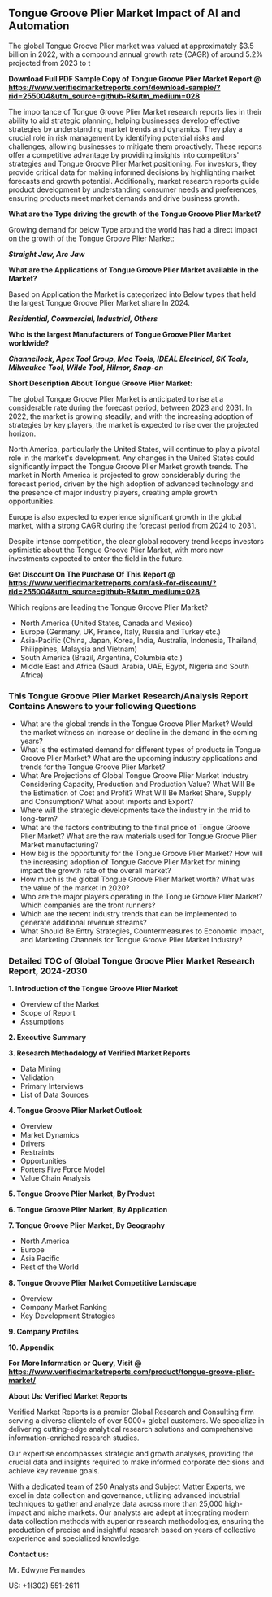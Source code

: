<h2>Tongue Groove Plier Market Impact of AI and Automation</h2>The global Tongue Groove Plier market was valued at approximately $3.5 billion in 2022, with a compound annual growth rate (CAGR) of around 5.2% projected from 2023 to t</p><p id="" class=""><strong>Download Full PDF Sample Copy of Tongue Groove Plier Market Report @ <a href="https://www.verifiedmarketreports.com/download-sample/?rid=255004&utm_source=github-R&utm_medium=028" target="_blank">https://www.verifiedmarketreports.com/download-sample/?rid=255004&utm_source=github-R&utm_medium=028</a></strong></p><p>The importance of&nbsp;Tongue Groove Plier Market research reports lies in their ability to aid strategic planning, helping businesses develop effective strategies by understanding market trends and dynamics. They play a crucial role in risk management by identifying potential risks and challenges, allowing businesses to mitigate them proactively. These reports offer a competitive advantage by providing insights into competitors' strategies and Tongue Groove Plier Market positioning. For investors, they provide critical data for making informed decisions by highlighting market forecasts and growth potential. Additionally, market research reports guide product development by understanding consumer needs and preferences, ensuring products meet market demands and drive business growth.</p><p><strong>What are the&nbsp;Type driving the growth of the Tongue Groove Plier Market?</strong></p><p id="" class="">Growing demand for below Type around the world has had a direct impact on the growth of the Tongue Groove Plier Market:</p><em><strong>Straight Jaw, Arc Jaw</strong></em></p><strong>What are the&nbsp;Applications&nbsp;of Tongue Groove Plier Market available in the Market?</strong></p><p id="" class="">Based on Application the Market is categorized into Below types that held the largest Tongue Groove Plier Market share In 2024.</p><em><strong>Residential, Commercial, Industrial, Others</strong></em></p><strong>Who is the largest Manufacturers of Tongue Groove Plier Market worldwide?</strong></p><p><em><strong>Channellock, Apex Tool Group, Mac Tools, IDEAL Electrical, SK Tools, Milwaukee Tool, Wilde Tool, Hilmor, Snap-on</strong></em></p><p id="" class=""><strong>Short Description About Tongue Groove Plier Market:</strong></p><p>The global Tongue Groove Plier Market is anticipated to rise at a considerable rate during the forecast period, between 2023 and 2031. In 2022, the market is growing steadily, and with the increasing adoption of strategies by key players, the market is expected to rise over the projected horizon.</p><p>North America, particularly the United States, will continue to play a pivotal role in the market's development. Any changes in the United States could significantly impact the Tongue Groove Plier Market growth trends. The market in North America is projected to grow considerably during the forecast period, driven by the high adoption of advanced technology and the presence of major industry players, creating ample growth opportunities.</p><p>Europe is also expected to experience significant growth in the global market, with a strong CAGR during the forecast period from 2024 to 2031.</p><p>Despite intense competition, the clear global recovery trend keeps investors optimistic about the Tongue Groove Plier Market, with more new investments expected to enter the field in the future.</p><p id="" class=""><strong>Get Discount On The Purchase Of This Report @ <a href="https://www.verifiedmarketreports.com/ask-for-discount/?rid=255004&utm_source=github-R&utm_medium=028" target="_blank">https://www.verifiedmarketreports.com/ask-for-discount/?rid=255004&utm_source=github-R&utm_medium=028</a></strong></p>Which regions are leading the Tongue Groove Plier Market?</p><ul><li>North America (United States, Canada and Mexico)</li><li>Europe (Germany, UK, France, Italy, Russia and Turkey etc.)</li><li>Asia-Pacific (China, Japan, Korea, India, Australia, Indonesia, Thailand, Philippines, Malaysia and Vietnam)</li><li>South America (Brazil, Argentina, Columbia etc.)</li><li>Middle East and Africa (Saudi Arabia, UAE, Egypt, Nigeria and South Africa)</li></ul><h3 id="" class="">This Tongue Groove Plier Market Research/Analysis Report Contains Answers to your following Questions</h3><ul><li>What are the global trends in the Tongue Groove Plier Market? Would the market witness an increase or decline in the demand in the coming years?</li><li>What is the estimated demand for different types of products in Tongue Groove Plier Market? What are the upcoming industry applications and trends for the Tongue Groove Plier Market?</li><li>What Are Projections of Global Tongue Groove Plier Market Industry Considering Capacity, Production and Production Value? What Will Be the Estimation of Cost and Profit? What Will Be Market Share, Supply and Consumption? What about imports and Export?</li><li>Where will the strategic developments take the industry in the mid to long-term?</li><li>What are the factors contributing to the final price of Tongue Groove Plier Market? What are the raw materials used for Tongue Groove Plier Market manufacturing?</li><li>How big is the opportunity for the Tongue Groove Plier Market? How will the increasing adoption of Tongue Groove Plier Market for mining impact the growth rate of the overall market?</li><li>How much is the global Tongue Groove Plier Market worth? What was the value of the market In 2020?</li><li>Who are the major players operating in the Tongue Groove Plier Market? Which companies are the front runners?</li><li>Which are the recent industry trends that can be implemented to generate additional revenue streams?</li><li>What Should Be Entry Strategies, Countermeasures to Economic Impact, and Marketing Channels for Tongue Groove Plier Market Industry?</li></ul><h3 id="" class="">Detailed TOC of Global Tongue Groove Plier Market Research Report, 2024-2030</h3><p id="" class=""><strong>1. Introduction of the Tongue Groove Plier Market</strong></p><ul><li>Overview of the Market</li><li>Scope of Report</li><li>Assumptions</li></ul><p id="" class=""><strong>2. Executive Summary</strong></p><p id="" class=""><strong>3. Research Methodology of Verified Market Reports</strong></p><ul><li>Data Mining</li><li>Validation</li><li>Primary Interviews</li><li>List of Data Sources</li></ul><p id="" class=""><strong>4. Tongue Groove Plier Market Outlook</strong></p><ul><li>Overview</li><li>Market Dynamics</li><li>Drivers</li><li>Restraints</li><li>Opportunities</li><li>Porters Five Force Model</li><li>Value Chain Analysis</li></ul><p id="" class=""><strong>5. Tongue Groove Plier Market, By Product</strong></p><p id="" class=""><strong>6. Tongue Groove Plier Market, By Application</strong></p><p id="" class=""><strong>7. Tongue Groove Plier Market, By Geography</strong></p><ul><li>North America</li><li>Europe</li><li>Asia Pacific</li><li>Rest of the World</li></ul><p id="" class=""><strong>8. Tongue Groove Plier Market Competitive Landscape</strong></p><ul><li>Overview</li><li>Company Market Ranking</li><li>Key Development Strategies</li></ul><p id="" class=""><strong>9. Company Profiles</strong></p><p id="" class=""><strong>10. Appendix</strong></p><p id="" class=""><strong>For More Information or Query, Visit @ <a href="https://www.verifiedmarketreports.com/product/tongue-groove-plier-market/" target="_blank">https://www.verifiedmarketreports.com/product/tongue-groove-plier-market/</a></strong></p><p id="" class=""><strong>About Us: Verified Market Reports</strong></p><p id="" class="">Verified Market Reports is a premier Global Research and Consulting firm serving a diverse clientele of over 5000+ global customers. We specialize in delivering cutting-edge analytical research solutions and comprehensive information-enriched research studies.</p><p id="" class="">Our expertise encompasses strategic and growth analyses, providing the crucial data and insights required to make informed corporate decisions and achieve key revenue goals.</p><p id="" class="">With a dedicated team of 250 Analysts and Subject Matter Experts, we excel in data collection and governance, utilizing advanced industrial techniques to gather and analyze data across more than 25,000 high-impact and niche markets. Our analysts are adept at integrating modern data collection methods with superior research methodologies, ensuring the production of precise and insightful research based on years of collective experience and specialized knowledge.</p><p id="" class=""><strong>Contact us:</strong></p><p id="" class="">Mr. Edwyne Fernandes</p><p id="" class="">US: +1(302) 551-2611</p>
